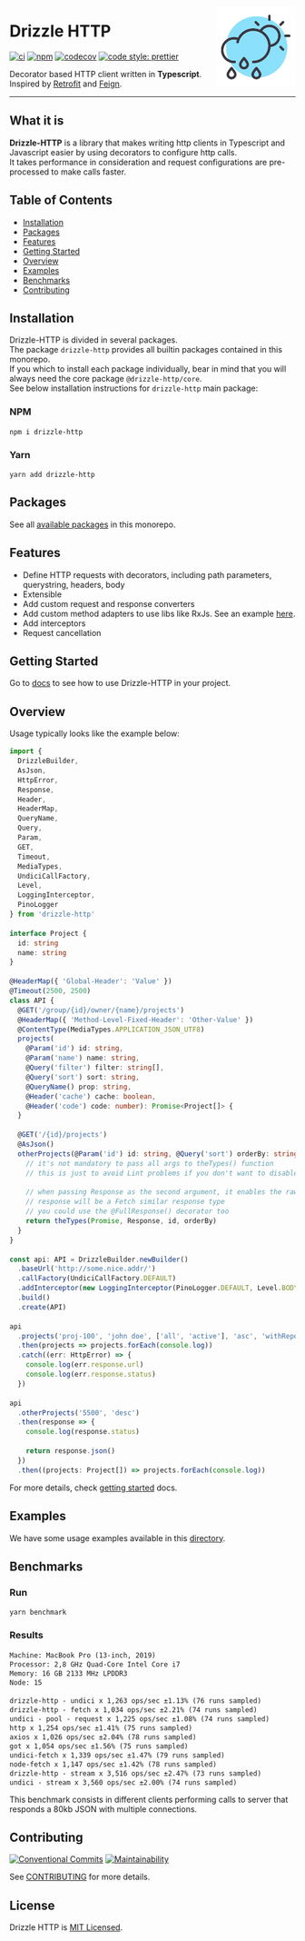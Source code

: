 <a href="https://github.com/vitorsalgado/drizzle-http" target="_blank"><img src="docs/assets/drizzle.png" alt="Drizzle HTTP Logo"  width="140px" align="right" /></a>

# Drizzle HTTP

[![ci](https://github.com/vitorsalgado/drizzle-http/workflows/ci/badge.svg)](https://github.com/vitorsalgado/drizzle-http/actions)
[![npm](https://img.shields.io/npm/v/drizzle-http)](https://www.npmjs.com/package/drizzle-http)
[![codecov](https://codecov.io/gh/vitorsalgado/drizzle-http/branch/main/graph/badge.svg?token=XU2YHXHAEH)](https://codecov.io/gh/vitorsalgado/drizzle-http)
[![code style: prettier](https://img.shields.io/badge/code_style-prettier-ff69b4.svg?style=flat-square)](https://github.com/prettier/prettier)

Decorator based HTTP client written in **Typescript**.  
Inspired by [Retrofit](https://github.com/square/retrofit) and [Feign](https://github.com/OpenFeign/feign).

---

## What it is

**Drizzle-HTTP** is a library that makes writing http clients in Typescript and Javascript easier by using decorators to
configure http calls.  
It takes performance in consideration and request configurations are pre-processed to make calls faster.

## Table of Contents

- [Installation](#installation)
- [Packages](#packages)
- [Features](#features)
- [Getting Started](#getting-started)
- [Overview](#overview)
- [Examples](#examples)
- [Benchmarks](#benchmarks)
- [Contributing](#contributing)

## Installation

Drizzle-HTTP is divided in several packages.  
The package `drizzle-http` provides all builtin packages contained in this monorepo.  
If you which to install each package individually, bear in mind that you will always need the core
package `@drizzle-http/core`.  
See below installation instructions for `drizzle-http` main package:

### NPM

```
npm i drizzle-http
```

### Yarn

```
yarn add drizzle-http
```

## Packages

See all [available packages](packages/README.md) in this monorepo.

## Features

- Define HTTP requests with decorators, including path parameters, querystring, headers, body
- Extensible
- Add custom request and response converters
- Add custom method adapters to use libs like RxJs. See an example [here](packages/drizzle-http-rxjs-adapter).
- Add interceptors
- Request cancellation

## Getting Started

Go to [docs](docs/README.md) to see how to use Drizzle-HTTP in your project.

## Overview

Usage typically looks like the example below:

```typescript
import {
  DrizzleBuilder,
  AsJson,
  HttpError,
  Response,
  Header,
  HeaderMap,
  QueryName,
  Query,
  Param,
  GET,
  Timeout,
  MediaTypes,
  UndiciCallFactory,
  Level,
  LoggingInterceptor,
  PinoLogger
} from 'drizzle-http'

interface Project {
  id: string
  name: string
}

@HeaderMap({ 'Global-Header': 'Value' })
@Timeout(2500, 2500)
class API {
  @GET('/group/{id}/owner/{name}/projects')
  @HeaderMap({ 'Method-Level-Fixed-Header': 'Other-Value' })
  @ContentType(MediaTypes.APPLICATION_JSON_UTF8)
  projects(
    @Param('id') id: string,
    @Param('name') name: string,
    @Query('filter') filter: string[],
    @Query('sort') sort: string,
    @QueryName() prop: string,
    @Header('cache') cache: boolean,
    @Header('code') code: number): Promise<Project[]> {
  }

  @GET('/{id}/projects')
  @AsJson()
  otherProjects(@Param('id') id: string, @Query('sort') orderBy: string): Promise<Response> {
    // it's not mandatory to pass all args to theTypes() function
    // this is just to avoid Lint problems if you don't want to disable analyzes all the time.

    // when passing Response as the second argument, it enables the raw converter and the 
    // response will be a Fetch similar response type
    // you could use the @FullResponse() decorator too
    return theTypes(Promise, Response, id, orderBy)
  }
}

const api: API = DrizzleBuilder.newBuilder()
  .baseUrl('http://some.nice.addr/')
  .callFactory(UndiciCallFactory.DEFAULT)
  .addInterceptor(new LoggingInterceptor(PinoLogger.DEFAULT, Level.BODY))
  .build()
  .create(API)

api
  .projects('proj-100', 'john doe', ['all', 'active'], 'asc', 'withReports()', false, 100)
  .then(projects => projects.forEach(console.log))
  .catch((err: HttpError) => {
    console.log(err.response.url)
    console.log(err.response.status)
  })

api
  .otherProjects('5500', 'desc')
  .then(response => {
    console.log(response.status)

    return response.json()
  })
  .then((projects: Project[]) => projects.forEach(console.log))
```

For more details, check [getting started](docs/README.md) docs.

## Examples

We have some usage examples available in this [directory](examples).

## Benchmarks

### Run

```
yarn benchmark
```

### Results

```
Machine: MacBook Pro (13-inch, 2019)
Processor: 2,8 GHz Quad-Core Intel Core i7
Memory: 16 GB 2133 MHz LPDDR3
Node: 15

drizzle-http - undici x 1,263 ops/sec ±1.13% (76 runs sampled)
drizzle-http - fetch x 1,034 ops/sec ±2.21% (74 runs sampled)
undici - pool - request x 1,225 ops/sec ±1.08% (74 runs sampled)
http x 1,254 ops/sec ±1.41% (75 runs sampled)
axios x 1,026 ops/sec ±2.04% (78 runs sampled)
got x 1,054 ops/sec ±1.56% (75 runs sampled)
undici-fetch x 1,339 ops/sec ±1.47% (79 runs sampled)
node-fetch x 1,147 ops/sec ±1.42% (78 runs sampled)
drizzle-http - stream x 3,516 ops/sec ±2.47% (73 runs sampled)
undici - stream x 3,560 ops/sec ±2.00% (74 runs sampled)
```

This benchmark consists in different clients performing calls to server that responds a 80kb JSON with multiple
connections.

## Contributing

[![Conventional Commits](https://img.shields.io/badge/Conventional%20Commits-1.0.0-blue.svg)](https://conventionalcommits.org)
[![Maintainability](https://api.codeclimate.com/v1/badges/b8af30859a8e2c939517/maintainability)](https://codeclimate.com/github/vitorsalgado/drizzle-http/maintainability)

See [CONTRIBUTING](CONTRIBUTING.md) for more details.

## License

Drizzle HTTP is [MIT Licensed](LICENSE).
